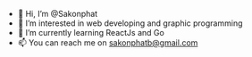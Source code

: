 - 👋 Hi, I’m @Sakonphat
- 👀 I’m interested in web developing and graphic programming
- 🌱 I’m currently learning ReactJs and Go
- 📫 You can reach me on sakonphatb@gmail.com

<!---
Sakonphat/Sakonphat is a ✨ special ✨ repository because its `README.md` (this file) appears on your GitHub profile.
You can click the Preview link to take a look at your changes.
--->
